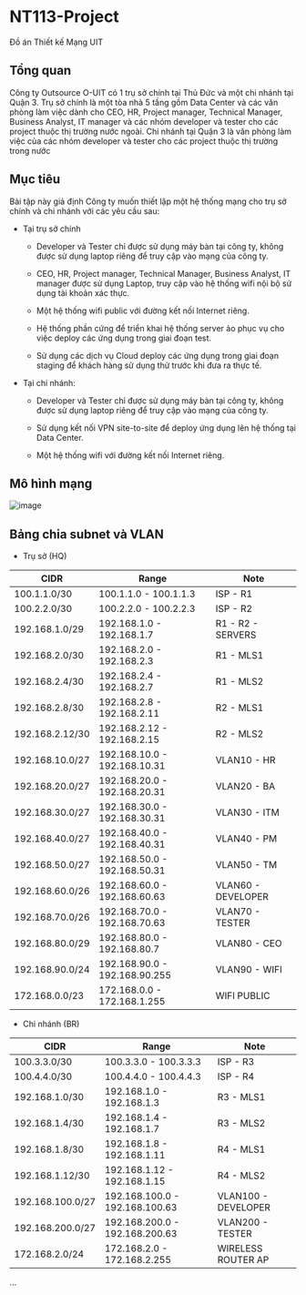 # NT113-Project

Đồ án Thiết kế Mạng UIT

## Tổng quan

Công ty Outsource O-UIT có 1 trụ sở chính tại Thủ Đức và một chi nhánh tại Quận 3. Trụ sở chính là một tòa nhà 5 tầng gồm Data Center và các văn phòng làm việc dành cho CEO, HR, Project manager, Technical Manager, Business Analyst, IT manager và các nhóm developer và tester cho các project thuộc thị trường nước ngoài. Chi nhánh tại Quận 3 là văn phòng làm việc của các nhóm developer và tester cho các project thuộc thị trường trong nước

## Mục tiêu

Bài tập này giả định Công ty muốn thiết lập một hệ thống mạng cho trụ sở chính và chi nhánh với các yêu cầu sau: 

- Tại trụ sở chính 

    - Developer và Tester chỉ được sử dụng máy bàn tại công ty, không được sử dụng laptop riêng để truy cập vào mạng của công ty. 

    - CEO, HR, Project manager, Technical Manager, Business Analyst, IT manager được sử dụng Laptop, truy cập vào hệ thống wifi nội bộ sử dụng tài khoản xác thực. 

    - Một hệ thống wifi public với đường kết nối Internet riêng. 

    - Hệ thống phần cứng để triển khai hệ thống server ảo phục vụ cho việc deploy các ứng dụng trong giai đoạn test. 

    - Sử dụng các dịch vụ Cloud deploy các ứng dụng trong giai đoạn staging để khách hàng sử dụng thử trước khi đưa ra thực tế.

- Tại chi nhánh: 

    - Developer và Tester chỉ được sử dụng máy bàn tại công ty, không được sử dụng laptop riêng để truy cập vào mạng của công ty. 

    - Sử dụng kết nối VPN site-to-site để deploy ứng dụng lên hệ thống tại Data Center. 

    - Một hệ thống wifi với đường kết nối Internet riêng.

## Mô hình mạng

![image](https://github.com/user-attachments/assets/d173509e-7acb-49da-a1f6-d60acece36fb)


## Bảng chia subnet và VLAN

- Trụ sở (HQ)

| CIDR            | Range                         | Note               |
|-----------------|-------------------------------|--------------------|
| 100.1.1.0/30    | 100.1.1.0 - 100.1.1.3         | ISP - R1           |
| 100.2.2.0/30    | 100.2.2.0 - 100.2.2.3         | ISP - R2           |
| 192.168.1.0/29  | 192.168.1.0 - 192.168.1.7     | R1 - R2 - SERVERS  |
| 192.168.2.0/30  | 192.168.2.0 - 192.168.2.3     | R1 - MLS1          |
| 192.168.2.4/30  | 192.168.2.4 - 192.168.2.7     | R1 - MLS2          |
| 192.168.2.8/30  | 192.168.2.8 - 192.168.2.11    | R2 - MLS1          |
| 192.168.2.12/30 | 192.168.2.12 - 192.168.2.15   | R2 - MLS2          |
| 192.168.10.0/27 | 192.168.10.0 - 192.168.10.31  | VLAN10 - HR        |
| 192.168.20.0/27 | 192.168.20.0 - 192.168.20.31  | VLAN20 - BA        |
| 192.168.30.0/27 | 192.168.30.0 - 192.168.30.31  | VLAN30 - ITM       |
| 192.168.40.0/27 | 192.168.40.0 - 192.168.40.31  | VLAN40 - PM        |
| 192.168.50.0/27 | 192.168.50.0 - 192.168.50.31  | VLAN50 - TM        |
| 192.168.60.0/26 | 192.168.60.0 - 192.168.60.63  | VLAN60 - DEVELOPER |
| 192.168.70.0/26 | 192.168.70.0 - 192.168.70.63  | VLAN70 - TESTER    |
| 192.168.80.0/29 | 192.168.80.0 - 192.168.80.7   | VLAN80 - CEO       |
| 192.168.90.0/24 | 192.168.90.0 - 192.168.90.255 | VLAN90 - WIFI      |
| 172.168.0.0/23  | 172.168.0.0 - 172.168.1.255   | WIFI PUBLIC        |

- Chi nhánh (BR)

| CIDR             | Range                          | Note                |
|------------------|--------------------------------|---------------------|
| 100.3.3.0/30     | 100.3.3.0 - 100.3.3.3          | ISP - R3            |
| 100.4.4.0/30     | 100.4.4.0 - 100.4.4.3          | ISP - R4            |
| 192.168.1.0/30   | 192.168.1.0 - 192.168.1.3      | R3 - MLS1           |
| 192.168.1.4/30   | 192.168.1.4 - 192.168.1.7      | R3 - MLS2           |
| 192.168.1.8/30   | 192.168.1.8 - 192.168.1.11     | R4 - MLS1           |
| 192.168.1.12/30  | 192.168.1.12 - 192.168.1.15    | R4 - MLS2           |
| 192.168.100.0/27 | 192.168.100.0 - 192.168.100.63 | VLAN100 - DEVELOPER |
| 192.168.200.0/27 | 192.168.200.0 - 192.168.200.63 | VLAN200 - TESTER    |
| 172.168.2.0/24   | 172.168.2.0 - 172.168.2.255    | WIRELESS ROUTER AP  |

...

